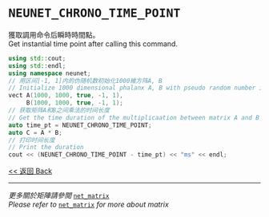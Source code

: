 # `NEUNET_CHRONO_TIME_POINT`

獲取調用命令后瞬時時間點。\
Get instantial time point after calling this command.

```c++
using std::cout;
using std::endl;
using namespace neunet;
// 用区间[-1, 1]内的伪随机数初始化1000維方阵A, B
// Initialize 1000 dimensional phalanx A, B with pseudo random number in the interval [-1, 1]
vect A(1000, 1000, true, -1, 1),
     B(1000, 1000, true, -1, 1);
// 获取矩阵A和B之间乘法的时间长度
// Get the time duration of the multiplicaation between matrix A and B
auto time_pt = NEUNET_CHRONO_TIME_POINT;
auto C = A * B;
// 打印时间长度
// Print the duration
cout << (NEUNET_CHRONO_TIME_POINT - time_pt) << "ms" << endl;
```

[<< 返回 Back](cover.md)

---

*更多關於矩陣請參閲* [`net_matrix`](../../MatrixTensor/net_matrix/cover.md)\
*Please refer to* [`net_matrix`](../../MatrixTensor/net_matrix/cover.md) *for more about matrix*
